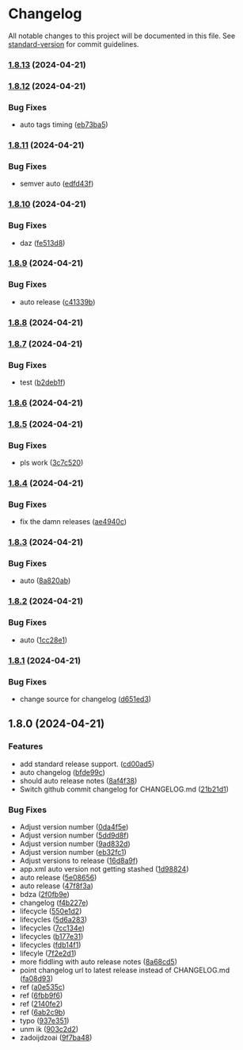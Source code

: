 # Changelog

All notable changes to this project will be documented in this file. See [standard-version](https://github.com/conventional-changelog/standard-version) for commit guidelines.

### [1.8.13](https://github.com/Ranoth/MemeBox/compare/v1.8.12...v1.8.13) (2024-04-21)

### [1.8.12](https://github.com/Ranoth/MemeBox/compare/v1.8.11...v1.8.12) (2024-04-21)


### Bug Fixes

* auto tags timing ([eb73ba5](https://github.com/Ranoth/MemeBox/commit/eb73ba54a0ca848351d25af2d75afcfeb0ba5f3f))

### [1.8.11](https://github.com/Ranoth/MemeBox/compare/v1.8.10...v1.8.11) (2024-04-21)


### Bug Fixes

* semver auto ([edfd43f](https://github.com/Ranoth/MemeBox/commit/edfd43feca5fa9bb9d517026b56442b5c4a4d47f))

### [1.8.10](https://github.com/Ranoth/MemeBox/compare/v1.8.9...v1.8.10) (2024-04-21)


### Bug Fixes

* daz ([fe513d8](https://github.com/Ranoth/MemeBox/commit/fe513d85686739d29211be8bb962b821039b468b))

### [1.8.9](https://github.com/Ranoth/MemeBox/compare/v1.8.8...v1.8.9) (2024-04-21)


### Bug Fixes

* auto release ([c41339b](https://github.com/Ranoth/MemeBox/commit/c41339b3c6bcfa9a00603262477e66ff348ad651))

### [1.8.8](https://github.com/Ranoth/MemeBox/compare/v1.8.7...v1.8.8) (2024-04-21)

### [1.8.7](https://github.com/Ranoth/MemeBox/compare/v1.8.6...v1.8.7) (2024-04-21)


### Bug Fixes

* test ([b2deb1f](https://github.com/Ranoth/MemeBox/commit/b2deb1f376b065781292e661034323455abe9645))

### [1.8.6](https://github.com/Ranoth/MemeBox/compare/v1.8.5...v1.8.6) (2024-04-21)

### [1.8.5](https://github.com/Ranoth/MemeBox/compare/v1.8.4...v1.8.5) (2024-04-21)


### Bug Fixes

* pls work ([3c7c520](https://github.com/Ranoth/MemeBox/commit/3c7c5207a29958368ae0b90072d60feb818eaef7))

### [1.8.4](https://github.com/Ranoth/MemeBox/compare/v1.8.3...v1.8.4) (2024-04-21)


### Bug Fixes

* fix the damn releases ([ae4940c](https://github.com/Ranoth/MemeBox/commit/ae4940c9afa74bc314f9613cccf0bf8cbbbc1159))

### [1.8.3](https://github.com/Ranoth/MemeBox/compare/v1.8.2...v1.8.3) (2024-04-21)


### Bug Fixes

* auto ([8a820ab](https://github.com/Ranoth/MemeBox/commit/8a820ab32c6c0c9338dab96ae3ed8388ade316a7))

### [1.8.2](https://github.com/Ranoth/MemeBox/compare/v1.8.1...v1.8.2) (2024-04-21)


### Bug Fixes

* auto ([1cc28e1](https://github.com/Ranoth/MemeBox/commit/1cc28e1f2e40b5c391850a7c81d0616879603e54))

### [1.8.1](https://github.com/Ranoth/MemeBox/compare/v1.8.0...v1.8.1) (2024-04-21)


### Bug Fixes

* change source for changelog ([d651ed3](https://github.com/Ranoth/MemeBox/commit/d651ed37c2f99f8ccb56dfed15549cc567cc1438))

## 1.8.0 (2024-04-21)


### Features

* add standard release support. ([cd00ad5](https://github.com/Ranoth/MemeBox/commit/cd00ad5fd7aceb476a228af6b82d166f0d4bad3a))
* auto changelog ([bfde99c](https://github.com/Ranoth/MemeBox/commit/bfde99ca572f3fb78207e90c9dd36d12503a75b9))
* should auto release notes ([8af4f38](https://github.com/Ranoth/MemeBox/commit/8af4f38b9548436351ddf86b52c5c9c1da3173b3))
* Switch github commit changelog for CHANGELOG.md ([21b21d1](https://github.com/Ranoth/MemeBox/commit/21b21d1b005afee2f1c0e5a70474a83ae0a8f19b))


### Bug Fixes

* Adjust version number ([0da4f5e](https://github.com/Ranoth/MemeBox/commit/0da4f5eb88ed702689e0609ab7eb203f0dc71af3))
* Adjust version number ([5dd9d8f](https://github.com/Ranoth/MemeBox/commit/5dd9d8f8d52a0776634ad2e83b72e3f5475a6f42))
* Adjust version number ([9ad832d](https://github.com/Ranoth/MemeBox/commit/9ad832d3af989a6adc825fad47112c4e275d668e))
* Adjust version number ([eb32fc1](https://github.com/Ranoth/MemeBox/commit/eb32fc14f41fe6ef2935aacb1198c7ee31330060))
* Adjust versions to release ([16d8a9f](https://github.com/Ranoth/MemeBox/commit/16d8a9fb28cdb1d6d233c14e93e5dc21ccd1ad31))
* app.xml auto version not getting stashed ([1d98824](https://github.com/Ranoth/MemeBox/commit/1d98824675b71369cda7ccd1509890306dda41b5))
* auto release ([5e08656](https://github.com/Ranoth/MemeBox/commit/5e086566b0446fb858abeff357a1cf2b4ba47cd2))
* auto release ([47f8f3a](https://github.com/Ranoth/MemeBox/commit/47f8f3a2f59cb02ef449a69687bb96915d21b78b))
* bdza ([2f0fb9e](https://github.com/Ranoth/MemeBox/commit/2f0fb9e387d3d5cca719af03bf0052140a2221d3))
* changelog ([f4b227e](https://github.com/Ranoth/MemeBox/commit/f4b227ebcd439a8b4712fe0ce4eac24434916f30))
* lifecycle ([550e1d2](https://github.com/Ranoth/MemeBox/commit/550e1d2a2b491f555af65d419a2f28ac0081c589))
* lifecycles ([5d6a283](https://github.com/Ranoth/MemeBox/commit/5d6a283355008a9c84dd72cc067171ba45f48f54))
* lifecycles ([7cc134e](https://github.com/Ranoth/MemeBox/commit/7cc134e8cec32428f86d31f103ccdde6efe17e46))
* lifecycles ([b177e31](https://github.com/Ranoth/MemeBox/commit/b177e315b902e4e54cb409df94306fb83ead5643))
* lifecycles ([fdb14f1](https://github.com/Ranoth/MemeBox/commit/fdb14f1b48bed24cbefb1f971e1cb633b11a0b50))
* lifecyle ([7f2e2d1](https://github.com/Ranoth/MemeBox/commit/7f2e2d1c41300a44a7b53f196a27cfc95a5411ac))
* more fiddling with auto release notes ([8a68cd5](https://github.com/Ranoth/MemeBox/commit/8a68cd588a9c7fcfb91ca59d458cedf18b43c277))
* point changelog url to latest release instead of CHANGELOG.md ([fa08d93](https://github.com/Ranoth/MemeBox/commit/fa08d93a78da24cd370419ab885a09ff95a2f5b5))
* ref ([a0e535c](https://github.com/Ranoth/MemeBox/commit/a0e535c44f170acb765d3d856b5558e2ef4bbbab))
* ref ([6fbb9f6](https://github.com/Ranoth/MemeBox/commit/6fbb9f6128b0b2d36d40c5acfd3beb91f0668b34))
* ref ([2140fe2](https://github.com/Ranoth/MemeBox/commit/2140fe2059cf5e30743749c785c93fa47c64c56e))
* ref ([6ab2c9b](https://github.com/Ranoth/MemeBox/commit/6ab2c9b42bbfbbe12b3680fc316b25d8d7f3ea8f))
* typo ([937e351](https://github.com/Ranoth/MemeBox/commit/937e3513ad0446b54786183119ca933ab8231a43))
* unm ik ([903c2d2](https://github.com/Ranoth/MemeBox/commit/903c2d2ac98c908d3acfafcdcd4a9d849a984d8c))
* zadoijdzoai ([9f7ba48](https://github.com/Ranoth/MemeBox/commit/9f7ba48b708ce8fe9cc6d1043824876c7918241a))
